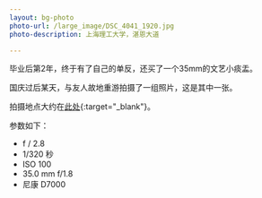 ```yaml
---
layout: bg-photo
photo-url: /large_image/DSC_4041_1920.jpg
photo-description: 上海理工大学，湛恩大道

---
```


毕业后第2年，终于有了自己的单反，还买了一个35mm的文艺小痰盂。

国庆过后某天，与友人故地重游拍摄了一组照片，这是其中一张。

拍摄地点大约在[此处](http://j.map.baidu.com/7yClz){:target="_blank"}。

参数如下：

* f / 2.8
* 1/320 秒
* ISO 100
* 35.0 mm f/1.8
* 尼康 D7000

<!-- 那时我大约刚进新公司1个月左右，正值少年得志意气风发时，拍照也如有神，张张文艺范儿十足。 -->

